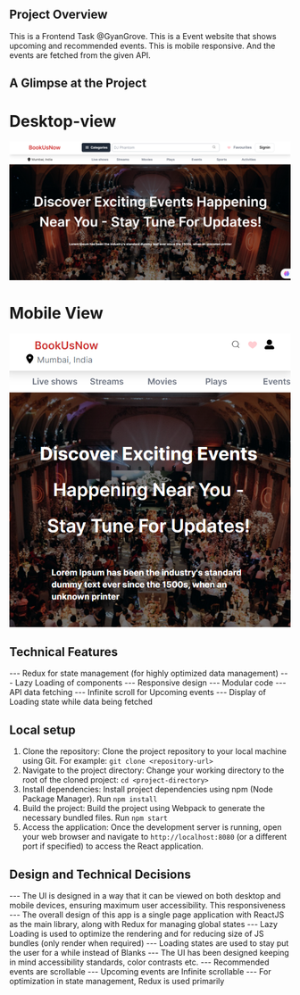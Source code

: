 ## Project Overview
This is a Frontend Task @GyanGrove. This is a Event website that shows upcoming and recommended events. This is mobile responsive. And the events are fetched from the given API.

## A Glimpse at the Project 

# Desktop-view
![alt text](image.png)

# Mobile View
![alt text](image-1.png)

## Technical Features
--- Redux for state management (for highly optimized data management)
--- Lazy Loading of components
--- Responsive design
--- Modular code
--- API data fetching
--- Infinite scroll for Upcoming events
--- Display of Loading state while data being fetched

## Local setup
1) Clone the repository:
    Clone the project repository to your local machine using Git. For example:
    `git clone <repository-url>`
2) Navigate to the project directory:
    Change your working directory to the root of the cloned project:
    `cd <project-directory>`
3) Install dependencies:
    Install project dependencies using npm (Node Package Manager). Run
    `npm install`
4) Build the project:
   Build the project using Webpack to generate the necessary bundled files. Run
   `npm start`
5) Access the application:
    Once the development server is running, open your web browser and navigate to `http://localhost:8080` (or a different port if specified) to access the React application.

## Design and Technical Decisions
--- The UI is designed in a way that it can be viewed on both desktop and mobile devices, ensuring maximum user accessibility. This responsiveness
--- The overall design of this app is a single page application with ReactJS as the main library, along with Redux for managing global states
--- Lazy Loading is used to optimize the rendering and for reducing size of JS bundles (only render when required)
--- Loading states are used to stay put the user for a while instead of Blanks
--- The UI has been designed keeping in mind accessibility standards, color contrasts etc.
--- Recommended events are scrollable
--- Upcoming events are Infinite scrollable
--- For optimization in state management, Redux is used primarily


